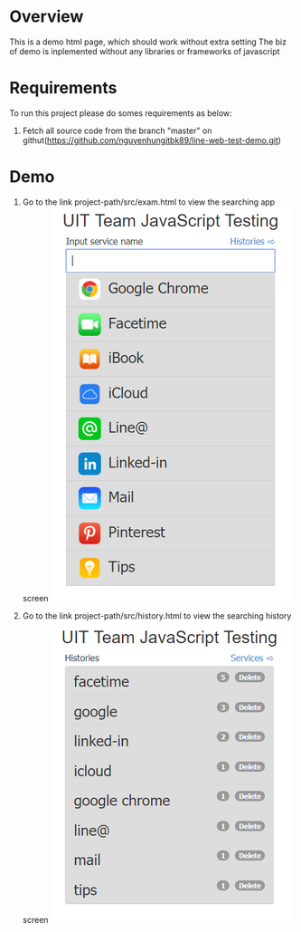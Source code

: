 # Overview
This is a demo html page, which should work without extra setting
The biz of demo is inplemented without any libraries or frameworks of javascript

# Requirements
To run this project please do somes requirements as below:
1. Fetch all source code from the branch "master" on githut(https://github.com/nguyenhungitbk89/line-web-test-demo.git)

# Demo
1. Go to the link project-path/src/exam.html to view the searching app screen
    ![Demo searching service](https://github.com/nguyenhungitbk89/line-web-test-demo/blob/line-web-app-sass/src/docs/images/searching-service.PNG)

2. Go to the link project-path/src/history.html to view the searching history screen
    ![Demo searching history](https://github.com/nguyenhungitbk89/line-web-test-demo/blob/line-web-app-sass/src/docs/images/searching-history.PNG)

